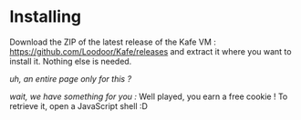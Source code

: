 # Installing

Download the ZIP of the latest release of the Kafe VM : https://github.com/Loodoor/Kafe/releases and extract it where you want to install it. Nothing else is needed.

*uh, an entire page only for this ?*

*wait, we have something for you :* Well played, you earn a free cookie ! To retrieve it, open a JavaScript shell :D